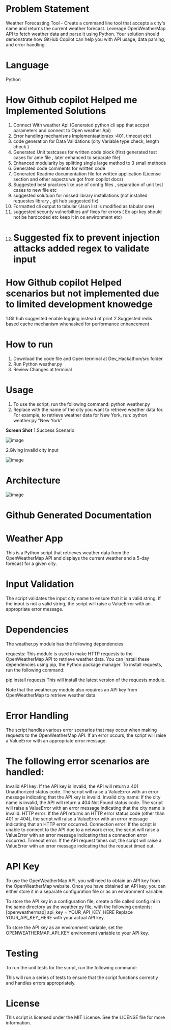 # Problem Statement
Weather Forecasting Tool - Create a command line tool that accepts a city's name and returns the current weather forecast. Leverage OpenWeatherMap API to fetch weather data and parse it using Python. Your solution should demonstrate how GitHub Copilot can help you with API usage, data parsing, and error handling.

# Language
Python

# How Github copilot Helped me Implemented Solutions
 1. Connect With weather Api (Generated python cli app that accpet parameters and connect to Open weather Api)
 2. Error handling mechanisms Implementaation(ex :401, timeout etc)
 3. code generation for Data Validations (city Variable type check, length check )
 4. Generated Unit testcases for written code block (first generated test cases for ame file , later enhanced to separate file)
 5. Enhanced modularity by splitting single large method to 3 small methods
 6. Generated code comments for written code
 7. Generated Readme documentation file for written application (License section and other aspects we got from copilot docs)
 8. Suggested best practces like use of config files , separation of unit test cases to new file etc
 9. suggested solutuon for missed library installations (not installed requestes library , git hub suggested fix)
 10. Formatted cli output to tabular (Json list is modified as tabular one)
 11. suggested security vulnerbilties anf fixes for errors ( Ex api key should not be hardcoded etc keep it in os environment etc)
 12.  # Suggested fix to prevent injection attacks added regex to validate input

# How Github copilot Helped scenarios but not implemented due to limited development knowedge

1.Git hub suggested enable logging instead of print
2.Suggested redis based cache mechanism whenasked for performance enhancement


 # How to run

 1. Download the code file and Open terminal at Dev_Hackathon/src folder
 2. Run Python weather.py <cityname as parameter>
 3. Review Changes at terminal

# Usage
1. To use the script, run the following command: 
python weather.py <city>
2. Replace <city> with the name of the city you want to retrieve weather data for.
For example, to retrieve weather data for New York, run:
python weather.py "New York"

**Screen Shot**
1.Success Scenario

![image](https://github.com/Fastest-Coder-First/Dev_Hackathon/assets/36884631/46555ad7-2893-405c-a652-fcd9d341c993)

2.Giving invalid city input

![image](https://github.com/Fastest-Coder-First/Dev_Hackathon/assets/36884631/e88cf343-52ac-47ab-8f74-9441b75a972f)

# Architecture 

![image](https://github.com/Fastest-Coder-First/Dev_Hackathon/assets/36884631/e4da91a0-e223-4451-b8ed-14d009e97d18)

# Github Generated Documentation
# Weather App
This is a Python script that retrieves weather data from the OpenWeatherMap API and displays the current weather and a 5-day forecast for a given city.

# Input Validation
The script validates the input city name to ensure that it is a valid string. If the input is not a valid string, the script will raise a ValueError with an appropriate error message.

# Dependencies
The weather.py module has the following dependencies:

requests: This module is used to make HTTP requests to the OpenWeatherMap API to retrieve weather data.
You can install these dependencies using pip, the Python package manager. To install requests, run the following command:

pip install requests
This will install the latest version of the requests module.

Note that the weather.py module also requires an API key from OpenWeatherMap to retrieve weather data.

# Error Handling
The script handles various error scenarios that may occur when making requests to the OpenWeatherMap API. If an error occurs, the script will raise a ValueError with an appropriate error message.

# The following error scenarios are handled:

Invalid API key: If the API key is invalid, the API will return a 401 Unauthorized status code. The script will raise a ValueError with an error message indicating that the API key is invalid.
Invalid city name: If the city name is invalid, the API will return a 404 Not Found status code. The script will raise a ValueError with an error message indicating that the city name is invalid.
HTTP error: If the API returns an HTTP error status code (other than 401 or 404), the script will raise a ValueError with an error message indicating that an HTTP error occurred.
Connection error: If the script is unable to connect to the API due to a network error, the script will raise a ValueError with an error message indicating that a connection error occurred.
Timeout error: If the API request times out, the script will raise a ValueError with an error message indicating that the request timed out.

# API Key
To use the OpenWeatherMap API, you will need to obtain an API key from the OpenWeatherMap website. Once you have obtained an API key, you can either store it in a separate configuration file or as an environment variable.

To store the API key in a configuration file, create a file called config.ini in the same directory as the weather.py file, with the following contents:
[openweathermap]
api_key = YOUR_API_KEY_HERE
Replace YOUR_API_KEY_HERE with your actual API key.

To store the API key as an environment variable, set the OPENWEATHERMAP_API_KEY environment variable to your API key.

# Testing
To run the unit tests for the script, run the following command:

This will run a series of tests to ensure that the script functions correctly and handles errors appropriately.

# License
This script is licensed under the MIT License. See the LICENSE file for more information.
